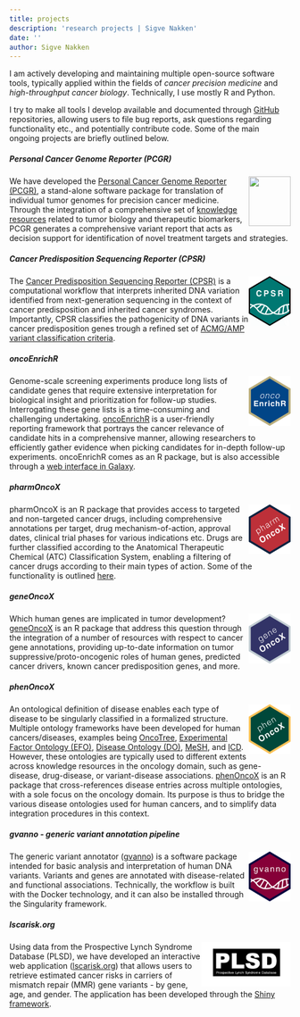 ```yaml
---
title: projects
description: 'research projects | Sigve Nakken'
date: ''
author: Sigve Nakken
---
```


I am actively developing and maintaining multiple open-source software tools, typically applied within the fields of *cancer precision medicine* and *high-throughput cancer biology*. Technically, I use mostly R and Python. 

I try to make all tools I develop available and documented through <a href="https://github.com/sigven/" target="_blank">GitHub</a> repositories, allowing users to file bug reports, ask questions regarding functionality etc., and potentially contribute code. Some of the main ongoing projects are briefly outlined below.

<h5>Personal Cancer Genome Reporter (PCGR)</h5>

<a href="https://sigven.github.io/pcgr/"><img src="https://github.com/sigven/pcgr/raw/master/pcgrr/man/figures/logo.png" align="right" height="88.5" width="75"/></a>
We have developed the <a href="https://github.com/sigven/pcgr/" target = "_blank">Personal Cancer Genome Reporter (PCGR)</a>, a stand-alone software package for translation of individual tumor genomes for precision cancer medicine. Through the integration of a comprehensive set of <a href="https://sigven.github.io/pcgr/articles/annotation_resources.html" target = "_blank">knowledge resources</a> related to tumor biology and therapeutic biomarkers, PCGR generates a comprehensive variant report that acts as decision support for identification of novel treatment targets and strategies.

<h5>Cancer Predisposition Sequencing Reporter (CPSR)</h5>

<a href="https://sigven.github.io/cpsr/"><img src="https://github.com/sigven/cpsr/raw/master/man/figures/logo.png" align="right" height="88.5" width="75"/></a>
The <a href="https://github.com/sigven/cpsr/" target = "_blank">Cancer Predisposition Sequencing Reporter (CPSR)</a> is a computational workflow that interprets inherited DNA variation identified from next-generation sequencing in the context of cancer predisposition and inherited cancer syndromes. Importantly, CPSR classifies the pathogenicity of DNA variants in cancer predisposition genes trough a refined set of <a href="https://sigven.github.io/cpsr/articles/variant_classification.html" target = "_blank">ACMG/AMP variant classification criteria</a>.

<h5>oncoEnrichR</h5>

<a href="https://sigven.github.io/oncoEnrichR/"><img src="https://github.com/sigven/oncoEnrichR/raw/master/man/figures/logo.png" align="right" height="88.5" width="75"/></a>
Genome-scale screening experiments produce long lists of candidate genes that require extensive interpretation for biological insight and prioritization for follow-up studies. Interrogating these gene lists is a time-consuming and challenging undertaking. <a href="https://github.com/sigven/oncoEnrichR/" target="_blank">oncoEnrichR</a> is a user-friendly reporting framework that portrays the cancer relevance of candidate hits in a comprehensive manner, allowing researchers to efficiently gather evidence when picking candidates for in-depth follow-up experiments. oncoEnrichR comes as an R package, but is also accessible through a <a href="https://oncotools.elixir.no/" target="_blank">web interface in Galaxy</a>.

<h5>pharmOncoX</h5>

<a href="https://sigven.github.io/pharmOncoX/"><img src="https://github.com/sigven/pharmOncoX/raw/main/man/figures/logo.png" align="right" height="88.5" width="75"/></a>
pharmOncoX is an R package that provides access to targeted and non-targeted cancer drugs, including comprehensive annotations per target, drug mechanism-of-action, approval dates, clinical trial phases for various indications etc. Drugs are further classified according to the Anatomical Therapeutic Chemical (ATC) Classification System, enabling a filtering of cancer drugs according to their main types of action. Some of the functionality is outlined [here](https://sigven.github.io/pharmOncoX/articles/pharmOncoX.html).

<h5>geneOncoX</h5>

<a href="https://sigven.github.io/geneOncoX/"><img src="https://github.com/sigven/geneOncoX/raw/main/man/figures/logo.png" align="right" height="88.5" width="75"/></a>
Which human genes are implicated in tumor development?
<a href="https://github.com/sigven/geneOncoX/" target = "_blank">geneOncoX</a> is an R package that address this question through the integration of a number of resources with respect to cancer gene annotations, providing up-to-date information on tumor suppressive/proto-oncogenic roles of human genes, predicted cancer drivers, known cancer predisposition genes, and more.

<h5>phenOncoX</h5>

<a href="https://sigven.github.io/phenOncoX/"><img src="https://github.com/sigven/phenOncoX/raw/main/man/figures/logo.png" align="right" height="88.5" width="75"/></a>
An ontological definition of disease enables each type of disease to be singularly classified in a formalized structure. Multiple ontology frameworks have been developed for human cancers/diseases, examples being [OncoTree](https://oncotree.mskcc.org/#/home), [Experimental Factor Ontology (EFO)](https://www.ebi.ac.uk/efo/), [Disease Ontology (DO)](https://disease-ontology.org/), [MeSH](https://www.nlm.nih.gov/research/umls/sourcereleasedocs/current/MSH/index.html), and [ICD](https://www.who.int/standards/classifications/classification-of-diseases). However, these ontologies are typically used to different extents across knowledge resources in the oncology domain, such as gene-disease, drug-disease, or variant-disease associations. <a href="https://github.com/sigven/phenOncoX/" target = "_blank">phenOncoX</a> is an R package that cross-references disease entries across multiple ontologies, with a sole focus on the oncology domain. Its purpose is thus to bridge the various disease ontologies used for human cancers, and to simplify data integration procedures in this context. 

<h5>gvanno - generic variant annotation pipeline</h5>

<a href="https://github.com/sigven/gvanno/"><img src="https://github.com/sigven/gvanno/raw/master/src/gvanno_logo.png" align="right" height="88.5" width="75"/></a>
The generic variant annotator (<a href="https://github.com/sigven/gvanno/" target="_blank">gvanno</a>) is a software package intended for basic analysis and interpretation of human DNA variants. Variants and genes are annotated with disease-related and functional associations. Technically, the workflow is built with the Docker technology, and it can also be installed through the Singularity framework.

<h5>lscarisk.org</h5>

<a href="http://lscarisk.org"><img src="https://github.com/sigven/lscarisk/raw/main/PLSD_black_bg.png" align="right" height="80" width="160"/></a>
Using data from the Prospective Lynch Syndrome Database (PLSD), we have developed an interactive web application (<a href="http://lscarisk.org" target="_blank">lscarisk.org</a>) that allows users to retrieve estimated cancer risks in carriers of mismatch repair (MMR) gene variants - by gene, age, and gender. The application has been developed through the [Shiny framework](https://shiny.posit.co/).


